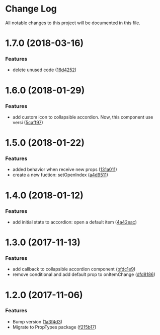 # Change Log

All notable changes to this project will be documented in this file.

<a name="1.7.0"></a>
# 1.7.0 (2018-03-16)


### Features

* delete unused code ([16d4252](https://github.com/SUI-Components/sui-components/commit/16d4252))



<a name="1.6.0"></a>
# 1.6.0 (2018-01-29)


### Features

* add custom icon to collapsible accordion. Now, this component use versi ([5caff97](https://github.com/SUI-Components/sui-components/commit/5caff97))



<a name="1.5.0"></a>
# 1.5.0 (2018-01-22)


### Features

* added behavior when receive new props ([131a011](https://github.com/SUI-Components/sui-components/commit/131a011))
* create a new fuction: setOpenIndex ([a4d9511](https://github.com/SUI-Components/sui-components/commit/a4d9511))



<a name="1.4.0"></a>
# 1.4.0 (2018-01-12)


### Features

* add initial state to accordion: open a default item ([4a42eac](https://github.com/SUI-Components/sui-components/commit/4a42eac))



<a name="1.3.0"></a>
# 1.3.0 (2017-11-13)


### Features

* add callback to collapsible accordion component ([bfdc1e9](https://github.com/SUI-Components/sui-components/commit/bfdc1e9))
* remove conditional and add default prop to onItemChange ([dfd8186](https://github.com/SUI-Components/sui-components/commit/dfd8186))



<a name="1.2.0"></a>
# 1.2.0 (2017-11-06)


### Features

* Bump version ([1a3f4d3](https://github.com/SUI-Components/sui-components/commit/1a3f4d3))
* Migrate to PropTypes package ([f215b17](https://github.com/SUI-Components/sui-components/commit/f215b17))



